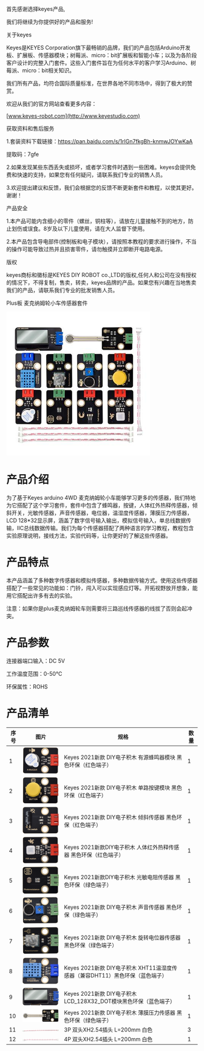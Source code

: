 首先感谢选择keyes产品,

我们将继续为你提供好的产品和服务!

关于keyes

Keyes是KEYES Corporation旗下最畅销的品牌，我们的产品包括Arduino开发板、扩展板、传感器模块；树莓派、micro：bit扩展板和智能小车；以及为各阶段客户设计的完整入门套件。这些入门套件旨在为任何水平的客户学习Arduino、树莓派、micro：bit相关知识。

我们所有产品，均符合国际质量标准，在世界各地不同市场中，得到了极大的赞赏。

欢迎从我们的官方网站查看更多内容：

[www.keyes-robot.com](http://www.keyestudio.com)

获取资料和售后服务

1.套装资料下载链接：https://pan.baidu.com/s/1rIGn7fkgBh-knmwJOYwKaA

提取码：7gfe

2.如果发现某些东西丢失或损坏，或者学习套件时遇到一些困难。keyes会提供免费和快速的支持，如果您有任何疑问，请联系我们专业的销售人员。

3.欢迎提出建议和反馈，我们会根据您的反馈不断更新套件和教程，以使其更好。谢谢！

产品安全

1.本产品可能内含细小的零件（螺丝，铜柱等），请放在儿童接触不到的地方，防止划伤或误食。8岁及以下儿童使用，请在大人监督下使用。

2.本产品包含导电部件(控制板和电子模块），请按照本教程的要求进行操作，不当的操作可能导致过热并且损害零件，请勿触摸并立即断开电路电源。

版权

keyes商标和徽标是KEYES DIY ROBOT co.,LTD的版权,任何人和公司在没有授权的情况下，不得复制，售卖，转卖，keyes品牌的产品。如果您有兴趣在当地售卖我们的产品，请联系我们专业的批发销售人员。

Plus板 麦克纳姆轮小车传感器套件

![](media/7f2587df74c0343a0f927a9f0a22ae7e.jpg)

# 产品介绍

为了基于Keyes arduino 4WD 麦克纳姆轮小车能够学习更多的传感器，我们特地为它搭配了这个学习套件，套件中包含了蜂鸣器，按键，人体红外热释传感器，倾斜开关，光敏传感器，声音传感器，电位器，温湿度传感器，薄膜压力传感器，LCD 128\*32显示屏，涵盖了数字信号输入输出，模拟信号输入，单总线数据传输，IIC总线数据传输。我们为每个传感器搭配了两种语言的学习教程，教程包含实验原理说明，接线方法，实验代码等，让你更好的了解这些传感器。

# 产品特点

本产品涵盖了多种数字传感器和模拟传感器，多种数据传输方式。使用这些传感器搭配了一些常见的功能如：门铃，闯入可以实现感应灯等。开拓视野放开想象，能用它搭配出许多有去的实验。

注意：如果你是plus麦克纳姆轮车则需要将三路巡线传感器的线拔了否则会起冲突。

# 产品参数

连接器端口输入：DC 5V

工作温度范围：0-50℃

环保属性：ROHS

# 产品清单 


|序号|图片|规格|数量|
|-|-|-|-|
|1|![](media/11b467d4c9a5e80ed1d0ce6f51c6af7f.png)|Keyes 2021新款 DIY电子积木 有源蜂鸣器模块 黑色环保（红色端子）|1|
|2|![](media/257fd8f26c491038dbaddd14398f5765.png)|Keyes 2021新款 DIY电子积木 单路按键模块 黑色环保（红色端子）|1|
|3|![](media/e6644d481b759b3f69a563cf44c3e2fe.png)|Keyes 2021新款 DIY电子积木 倾斜传感器 黑色环保（红色端子）|1|
|4|![](media/09b84167a3ed71d55bedf3deb1e4a7b1.png)|Keyes 2021新款DIY电子积木 人体红外热释传感器 黑色环保（红色端子）|1|
|5|![](media/1bb9cdb4822b20c2a6094a8c4a10a7f7.png)|Keyes 2021新款DIY电子积木 光敏电阻传感器 黑色环保（绿色端子）|1|
|6|![](media/47bd259dbabd2a50f6045bb4e25d5571.png)|Keyes 2021新款 DIY电子积木 声音传感器 黑色环保（绿色端子）|1|
|7|![](media/19cf6f320e376f06bf64b1913d070cc3.png)|Keyes 2021新款 DIY电子积木 旋转电位器传感器黑色环保（绿色端子）|1|
|8|![](media/21286d01b8eece03d796f4845f22cac3.png)|Keyes 2021新款 DIY电子积木 XHT11温湿度传感器（兼容DHT11）黑色环保（蓝色端子）|1|
|9|![](media/1171273ff501e7baaa8ca639153554aa.png)|Keyes 2021新款 DIY电子积木 LCD_128X32_DOT模块黑色环保（蓝色端子）|1|
|10|![](media/cd074744c24e67975cba22cd206919d7.png)|Keyes 2021新款 DIY电子积木 薄膜压力传感器 黑色环保（绿色端子）|1|
|11|![](media/6f09e3ffbd2892a9fee690196c40f095.png)|3P 双头XH2.54插头 L=200mm 白色|3|
|12|![](media/f57fc3a65404386fedb0ebd451647f0b.png)|4P 双头XH2.54插头 L=200mm 白色|1|




